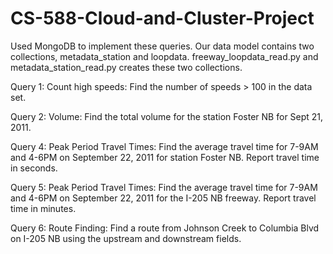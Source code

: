 # CS-588-Cloud-and-Cluster-Project
Used MongoDB to implement these queries. Our data model contains two collections, metadata_station and loopdata. freeway_loopdata_read.py and metadata_station_read.py creates these two collections.



Query 1: Count high speeds: Find the number of speeds > 100 in the data set.

Query 2: Volume: Find the total volume for the station Foster NB for Sept 21, 2011.

Query 4: Peak Period Travel Times: Find the average travel time for 7-9AM and 4-6PM on September 22, 2011 for station Foster NB. Report travel time in seconds.

Query 5: Peak Period Travel Times: Find the average travel time for 7-9AM and 4-6PM on September 22, 2011 for the I-205 NB freeway. Report travel time in minutes.

Query 6: Route Finding: Find a route from Johnson Creek to Columbia Blvd on I-205 NB using the upstream and downstream fields.
